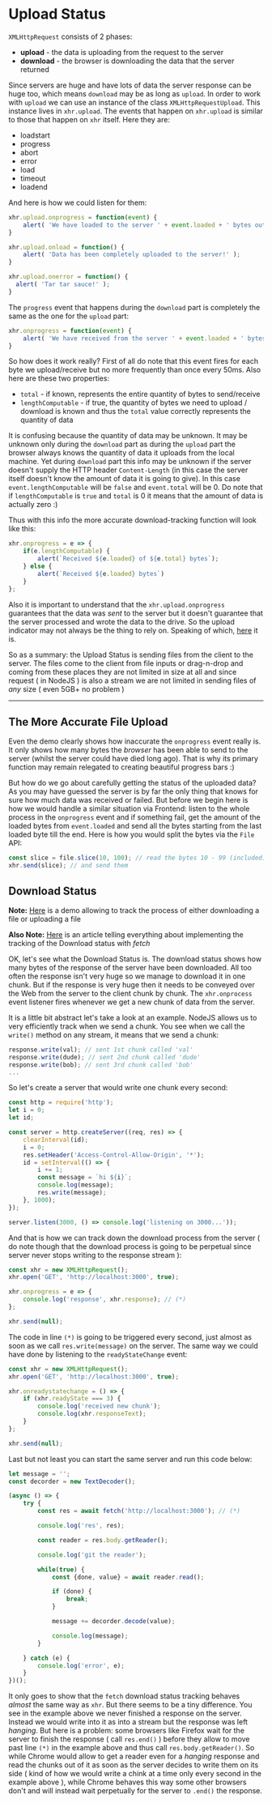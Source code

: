 # Upload Status

`XMLHttpRequest` consists of 2 phases:

- __upload__ - the data is uploading from the request to the server
- __download__ - the browser is downloading the data that the server returned

Since servers are huge and have lots of data the server response can be huge too, which means
`download` may be as long as `upload`.
In order to work with `upload` we can use an instance of the class `XMLHttpRequestUpload`. This instance
lives in `xhr.upload`. The events that happen on `xhr.upload` is similar to those that happen on `xhr` itself.
Here they are:

- loadstart
- progress
- abort
- error
- load
- timeout
- loadend

And here is how we could listen for them:
```javascript
xhr.upload.onprogress = function(event) {
    alert( 'We have loaded to the server ' + event.loaded + ' bytes out of ' + event.total );
}

xhr.upload.onload = function() {
    alert( 'Data has been completely uploaded to the server!' );
}

xhr.upload.onerror = function() {
  alert( 'Tar tar sauce!' );
}
```
The `progress` event that happens during the `download` part is completely the same as
the one for the `upload` part:
```javascript
xhr.onprogress = function(event) {
    alert( 'We have received from the server ' + event.loaded + ' bytes out of ' + event.total );
}
```
So how does it work really? First of all do note that this event fires for each byte we
upload/receive but no more frequently than once every 50ms. Also here are these two properties:
- `total` - if known, represents the entire quantity of bytes to send/receive
- `lengthComputable` - if true, the quantity of bytes we need to upload / download is known and thus the `total` value correctly represents the quantity of data

It is confusing because the quantity of data may be unknown. It may be unknown only during the `download`
part as during the `upload` part the browser always knows the quantity of data it uploads from
the local machine. Yet during `download` part this info may be unknown if the server doesn't supply the
HTTP header `Content-Length` (in this case the server itself doesn't know the amount of data it is going to give).
In this case `event.lengthComputable` will be `false` and `event.total` will be 0. Do note that 
if `lengthComputable` is `true` and `total` is 0 it means that the amount of data is actually zero :)

Thus with this info the more accurate download-tracking function will look like this:
```javascript
xhr.onprogress = e => {
    if(e.lengthComputable) {
        alert(`Received ${e.loaded} of ${e.total} bytes`);
    } else {
        alert(`Received ${e.loaded} bytes`)
    }
};
```

Also it is important to understand that the `xhr.upload.onprogress` guarantees that the data was _sent_ to
the server but it doesn't guarantee that the server processed and wrote the data to the drive. So the upload
indicator may not always be the thing to rely on. Speaking of which, [here](./code-1/) it is.

So as a summary: the Upload Status is sending files from the client to the server. The files come to the client from 
file inputs or drag-n-drop and coming from these places they are not limited in size at all and since request 
( in NodeJS ) is also a stream we are not limited in sending files of _any_ size ( even 5GB+ no problem )

---

## The More Accurate File Upload

Even the demo clearly shows how inaccurate the `onprogress` event really is. It only shows how many bytes the
_browser_ has been able to send to the server (whilst the server could have died long ago). That is why its primary
function may remain relegated to creating beautiful progress bars :)

But how do we go about carefully getting the status of the uploaded data? As you may have guessed the
server is by far the only thing that knows for sure how much data was received or failed.
But before we begin here is how we would handle a similar situation via Frontend:
listen to the whole process in the `onprogress` event and if something fail, get the amount of the loaded
bytes from `event.loaded` and send all the bytes starting from the last loaded byte till the end.
Here is how you would split the bytes via the `File` API:

```javascript
const slice = file.slice(10, 100); // read the bytes 10 - 99 (included)
xhr.send(slice); // and send them
```

## Download Status

__Note:__ [Here](./code-2/index.js) is a demo allowing to track the process of either downloading a file 
or uploading a file

__Also Note:__ [Here](../11-down-stat/article.md) is an article telling everything about implementing the 
tracking of the Download status with _fetch_

OK, let's see what the Download Status is. The download status shows how many bytes of the response of the server 
have been downloaded. All too often the response isn't very huge so we manage to download it in one chunk. But if
the response is very huge then it needs to be conveyed over the Web from the server to the client chunk by chunk.
The `xhr.onprocess` event listener fires whenever we get a new chunk of data from the server.

It is a little bit abstract let's take a look at an example. NodeJS allows us to very efficiently track when we
send a chunk. You see when we call the `write()` method on any stream, it means that we send a chunk:

```js
response.write(val); // sent 1st chunk called 'val'
response.write(dude); // sent 2nd chunk called 'dude'
response.write(bob); // sent 3rd chunk called 'bob'
...
```

So let's create a server that would write one chunk every second:

```js
const http = require('http');
let i = 0;
let id;

const server = http.createServer((req, res) => {
    clearInterval(id);
    i = 0;
    res.setHeader('Access-Control-Allow-Origin', '*');
    id = setInterval(() => {
        i += 1;
        const message = `hi ${i}`;
        console.log(message);
        res.write(message);
    }, 1000);
});

server.listen(3000, () => console.log('listening on 3000...'));
```

And that is how we can track down the download process from the server ( do note though that the download process
is going to be perpetual since server never stops writing to the response stream ):

```js
const xhr = new XMLHttpRequest();
xhr.open('GET', 'http://localhost:3000', true);

xhr.onprogress = e => {
    console.log('response', xhr.response); // (*)
};

xhr.send(null);
```

The code in line `(*)` is going to be triggered every second, just almost as soon as we call `res.write(message)`
on the server. The same way we could have done by listening to the `readyStateChange` event:

```js
const xhr = new XMLHttpRequest();
xhr.open('GET', 'http://localhost:3000', true);

xhr.onreadystatechange = () => {
    if (xhr.readyState === 3) {
        console.log('received new chunk');
        console.log(xhr.responseText);
    }
};

xhr.send(null);
```

Last but not least you can start the same server and run this code below:

```js
let message = '';
const decorder = new TextDecoder();

(async () => {
    try {
        const res = await fetch('http://localhost:3000'); // (*) 

        console.log('res', res);

        const reader = res.body.getReader();

        console.log('git the reader');

        while(true) {
            const {done, value} = await reader.read();

            if (done) {
                break;
            }

            message += decorder.decode(value);

            console.log(message);
        }

    } catch (e) {
        console.log('error', e);
    }
})();
```

It only goes to show that the `fetch` download status tracking behaves _almost_ the same way as `xhr`.
But there seems to be a tiny difference. You see in the example above we never finished a response on the server.
Instead we would write into it as into a stream but the response was left _hanging_. But here is a problem: 
some browsers like Firefox wait for the server to finish the response ( call `res.end()` ) before they allow to move 
past line `(*)` in the example above and thus call `res.body.getReader()`. So while Chrome would allow to get a reader 
even for a _hanging_ response and read the chunks out of it as soon as the server decides to write them on its side 
( kind of how we would write a chink at a time only every second in the example above ), while Chrome behaves this way
some other browsers don't and will instead wait perpetually for the server to `.end()` the response. 
